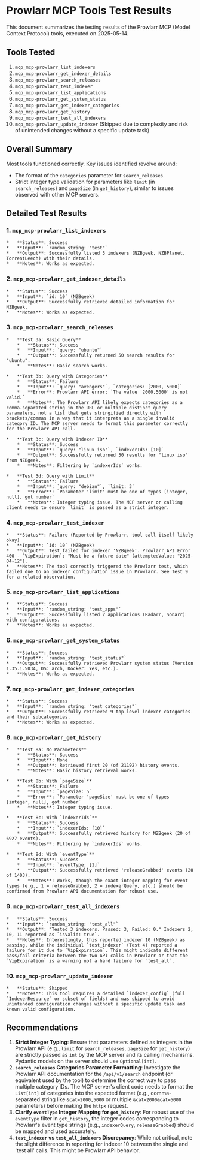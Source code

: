 # Prowlarr MCP Tools Test Results

This document summarizes the testing results of the Prowlarr MCP (Model Context Protocol) tools, executed on 2025-05-14.

## Tools Tested

1.  `mcp_mcp-prowlarr_list_indexers`
2.  `mcp_mcp-prowlarr_get_indexer_details`
3.  `mcp_mcp-prowlarr_search_releases`
4.  `mcp_mcp-prowlarr_test_indexer`
5.  `mcp_mcp-prowlarr_list_applications`
6.  `mcp_mcp-prowlarr_get_system_status`
7.  `mcp_mcp-prowlarr_get_indexer_categories`
8.  `mcp_mcp-prowlarr_get_history`
9.  `mcp_mcp-prowlarr_test_all_indexers`
10. `mcp_mcp-prowlarr_update_indexer` (Skipped due to complexity and risk of unintended changes without a specific update task)

## Overall Summary

Most tools functioned correctly. Key issues identified revolve around:
*   The format of the `categories` parameter for `search_releases`.
*   Strict integer type validation for parameters like `limit` (in `search_releases`) and `pageSize` (in `get_history`), similar to issues observed with other MCP servers.

## Detailed Test Results

### 1. `mcp_mcp-prowlarr_list_indexers`
    *   **Status**: Success
    *   **Input**: `random_string: "test"`
    *   **Output**: Successfully listed 3 indexers (NZBgeek, NZBPlanet, TorrentLeech) with their details.
    *   **Notes**: Works as expected.

### 2. `mcp_mcp-prowlarr_get_indexer_details`
    *   **Status**: Success
    *   **Input**: `id: 10` (NZBgeek)
    *   **Output**: Successfully retrieved detailed information for NZBgeek.
    *   **Notes**: Works as expected.

### 3. `mcp_mcp-prowlarr_search_releases`

    *   **Test 3a: Basic Query**
        *   **Status**: Success
        *   **Input**: `query: "ubuntu"`
        *   **Output**: Successfully returned 50 search results for "ubuntu".
        *   **Notes**: Basic search works.

    *   **Test 3b: Query with Categories**
        *   **Status**: Failure
        *   **Input**: `query: "avengers"`, `categories: [2000, 5000]`
        *   **Error**: Prowlarr API error: `The value '2000,5000' is not valid.`
        *   **Notes**: The Prowlarr API likely expects categories as a comma-separated string in the URL or multiple distinct query parameters, not a list that gets stringified directly with brackets/commas in a way that it interprets as a single invalid category ID. The MCP server needs to format this parameter correctly for the Prowlarr API call.

    *   **Test 3c: Query with Indexer ID**
        *   **Status**: Success
        *   **Input**: `query: "linux iso"`, `indexerIds: [10]`
        *   **Output**: Successfully returned 50 results for "linux iso" from NZBgeek.
        *   **Notes**: Filtering by `indexerIds` works.

    *   **Test 3d: Query with Limit**
        *   **Status**: Failure
        *   **Input**: `query: "debian"`, `limit: 3`
        *   **Error**: `Parameter 'limit' must be one of types [integer, null], got number`
        *   **Notes**: Integer typing issue. The MCP server or calling client needs to ensure `limit` is passed as a strict integer.

### 4. `mcp_mcp-prowlarr_test_indexer`
    *   **Status**: Failure (Reported by Prowlarr, tool call itself likely okay)
    *   **Input**: `id: 10` (NZBgeek)
    *   **Output**: Test failed for indexer 'NZBgeek'. Prowlarr API Error 400 - `VipExpiration`: "Must be a future date" (attemptedValue: "2025-04-12").
    *   **Notes**: The tool correctly triggered the Prowlarr test, which failed due to an indexer configuration issue in Prowlarr. See Test 9 for a related observation.

### 5. `mcp_mcp-prowlarr_list_applications`
    *   **Status**: Success
    *   **Input**: `random_string: "test_apps"`
    *   **Output**: Successfully listed 2 applications (Radarr, Sonarr) with configurations.
    *   **Notes**: Works as expected.

### 6. `mcp_mcp-prowlarr_get_system_status`
    *   **Status**: Success
    *   **Input**: `random_string: "test_status"`
    *   **Output**: Successfully retrieved Prowlarr system status (Version 1.35.1.5034, OS: arch, Docker: Yes, etc.).
    *   **Notes**: Works as expected.

### 7. `mcp_mcp-prowlarr_get_indexer_categories`
    *   **Status**: Success
    *   **Input**: `random_string: "test_categories"`
    *   **Output**: Successfully retrieved 9 top-level indexer categories and their subcategories.
    *   **Notes**: Works as expected.

### 8. `mcp_mcp-prowlarr_get_history`

    *   **Test 8a: No Parameters**
        *   **Status**: Success
        *   **Input**: None
        *   **Output**: Retrieved first 20 (of 21192) history events.
        *   **Notes**: Basic history retrieval works.

    *   **Test 8b: With `pageSize`**
        *   **Status**: Failure
        *   **Input**: `pageSize: 5`
        *   **Error**: `Parameter 'pageSize' must be one of types [integer, null], got number`
        *   **Notes**: Integer typing issue.

    *   **Test 8c: With `indexerIds`**
        *   **Status**: Success
        *   **Input**: `indexerIds: [10]`
        *   **Output**: Successfully retrieved history for NZBgeek (20 of 6927 events).
        *   **Notes**: Filtering by `indexerIds` works.

    *   **Test 8d: With `eventType`**
        *   **Status**: Success
        *   **Input**: `eventType: [1]`
        *   **Output**: Successfully retrieved 'releaseGrabbed' events (20 of 1403).
        *   **Notes**: Works, though the exact integer mapping for event types (e.g., 1 = releaseGrabbed, 2 = indexerQuery, etc.) should be confirmed from Prowlarr API documentation for robust use.

### 9. `mcp_mcp-prowlarr_test_all_indexers`
    *   **Status**: Success
    *   **Input**: `random_string: "test_all"`
    *   **Output**: "Tested 3 indexers. Passed: 3, Failed: 0." Indexers 2, 10, 11 reported as `isValid: true`.
    *   **Notes**: Interestingly, this reported indexer 10 (NZBgeek) as passing, while the individual `test_indexer` (Test 4) reported a failure for it due to `VipExpiration`. This might indicate different pass/fail criteria between the two API calls in Prowlarr or that the `VipExpiration` is a warning not a hard failure for `test_all`.

### 10. `mcp_mcp-prowlarr_update_indexer`
    *   **Status**: Skipped
    *   **Notes**: This tool requires a detailed `indexer_config` (full `IndexerResource` or subset of fields) and was skipped to avoid unintended configuration changes without a specific update task and known valid configuration.

## Recommendations

1.  **Strict Integer Typing**: Ensure that parameters defined as integers in the Prowlarr API (e.g., `limit` for `search_releases`, `pageSize` for `get_history`) are strictly passed as `int` by the MCP server and its calling mechanisms. Pydantic models on the server should use `Optional[int]`.
2.  **`search_releases` Categories Parameter Formatting**: Investigate the Prowlarr API documentation for the `/api/v1/search` endpoint (or equivalent used by the tool) to determine the correct way to pass multiple category IDs. The MCP server's client code needs to format the `List[int]` of categories into the expected format (e.g., comma-separated string like `&cat=2000,5000` or multiple `&cat=2000&cat=5000` parameters) before making the `httpx` request.
3.  **Clarify `eventType` Integer Mapping for `get_history`**: For robust use of the `eventType` filter in `get_history`, the integer codes corresponding to Prowlarr's event type strings (e.g., `indexerQuery`, `releaseGrabbed`) should be mapped and used accurately.
4.  **`test_indexer` vs `test_all_indexers` Discrepancy**: While not critical, note the slight difference in reporting for indexer 10 between the single and 'test all' calls. This might be Prowlarr API behavior. 